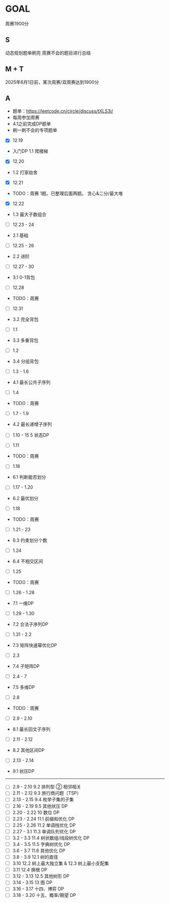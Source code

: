 # GOAL
周赛1900分

## S
动态规划题单刷完
周赛不会的题目进行总结

## M + T
2025年6月1日前，某次周赛/双周赛达到1900分

## A
- 题单：https://leetcode.cn/circle/discuss/tXLS3i/
- 每周参加周赛
- 4.1之前完成DP题单
- 刷一刷不会的专项题单

- [X] 12.19 
- 入门DP 1.1 爬楼梯

- [X] 12.20 
- 1.2 打家劫舍

- [X] 12.21 
- TODO：周赛 
1题。已整理后面两题。
贪心&二分/最大堆

- [X] 12.22
- 1.3 最大子数组合

- [ ] 12.23 - 24 
- 2.1 基础

- [ ] 12.25 - 26
- 2.2 进阶

- [ ] 12.27 - 30 
- 3.1 0-1背包

- [ ] 12.28 
- TODO：周赛

- [ ] 12.31 
- 3.2 完全背包

- [ ] 1.1 
- 3.3 多重背包

- [ ] 1.2 
- 3.4 分组背包

- [ ] 1.3 - 1.6
- 4.1 最长公共子序列

- [ ] 1.4 
- TODO：周赛

- [ ] 1.7 - 1.9 
- 4.2 最长递增子序列

- [ ] 1.10 - 15
5 状态DP

- [ ] 1.11 
- TODO：周赛

- [ ] 1.16 
- 6.1 判断能否划分

- [ ] 1.17 - 1.20
- 6.2 最优划分

- [ ] 1.18 
- TODO：周赛

- [ ] 1.21 - 23
- 6.3 约束划分个数

- [ ] 1.24 
- 6.4 不相交区间

- [ ] 1.25
- TODO：周赛

- [ ] 1.26 - 1.28 
- 7.1 一维DP

- [ ] 1.29 - 1.30 
- 7.2 合法子序列DP

- [ ] 1.31 - 2.2 
- 7.3 矩阵快速幂优化DP

- [ ] 2.3
- 7.4 子矩阵DP

- [ ] 2.4 - 7 
- 7.5 多维DP

- [ ] 2.8
- TODO：周赛

- [ ] 2.9 - 2.10
- 8.1 最长回文子序列

- [ ] 2.11 - 2.12
- 8.2 其他区间DP

- [ ] 2.13 - 2.14
- 9.1 状压DP

--------------------------------------------
- [ ] 2.9 - 2.10 9.2 排列型 ② 相邻相关
- [ ] 2.11 - 2.12 9.3 旅行商问题（TSP）
- [ ] 2.13 - 2.15 9.4 枚举子集的子集
- [ ] 2.16 - 2.19 9.5 其他状压 DP
- [ ] 2.20 - 2.22 10 数位 DP
- [ ] 2.23 - 2.24 11.1 前缀和优化 DP
- [ ] 2.25 - 2.26 11.2 单调栈优化 DP
- [ ] 2.27 - 3.1 11.3 单调队列优化 DP
- [ ] 3.2 - 3.3 11.4 树状数组/线段树优化 DP
- [ ] 3.4 - 3.5 11.5 字典树优化 DP
- [ ] 3.6 - 3.7 11.6 其他优化 DP
- [ ] 3.8 - 3.9 12.1 树的直径
- [ ] 3.10 12.2 树上最大独立集 & 12.3 树上最小支配集
- [ ] 3.11 12.4 换根 DP
- [ ] 3.12 - 3.13 12.5 其他树形 DP
- [ ] 3.14 - 3.15 13 图 DP
- [ ] 3.16 - 3.17
十四、博弈 DP
- [ ] 3.18 - 3.20
十五、概率/期望 DP